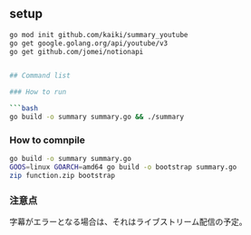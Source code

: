 

## setup

```bash
go mod init github.com/kaiki/summary_youtube
go get google.golang.org/api/youtube/v3
go get github.com/jomei/notionapi


## Command list

### How to run

```bash
go build -o summary summary.go && ./summary
```

### How to comnpile

```bash
go build -o summary summary.go
GOOS=linux GOARCH=amd64 go build -o bootstrap summary.go
zip function.zip bootstrap
```

### 注意点

字幕がエラーとなる場合は、それはライブストリーム配信の予定。